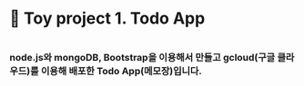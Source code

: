 <h1> 🐶 Toy project 1. Todo App <h1>
	
<h3> node.js와 mongoDB, Bootstrap을 이용해서 만들고 gcloud(구글 클라우드)를 이용해 배포한 Todo App(메모장)입니다. </h3>
